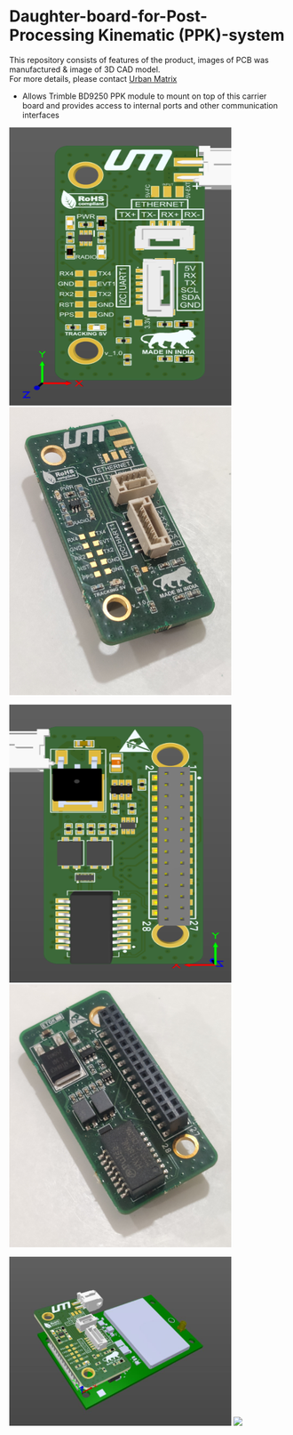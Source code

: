 # Daughter-board-for-Post-Processing Kinematic (PPK)-system

This repository consists of features of the product, images of PCB was manufactured & image of 3D CAD model.
<br />
For more details, please contact [Urban Matrix](https://www.urbanmatrix.co.in/)

* Allows Trimble BD9250 PPK module to mount on top of this carrier board and provides access to internal ports and other communication interfaces 

<p float="left">
  <img src="https://github.com/yaswanth-iit/Daughter-board-for-PPK-system/blob/main/images/ppk_top.PNG" width="400" height="500"/>
  <img src="https://github.com/yaswanth-iit/Daughter-board-for-PPK-system/blob/main/images/ppk_top_ori.jpg" width="400" /> 
</p>

<p float="left">
  <img src="https://github.com/yaswanth-iit/Daughter-board-for-PPK-system/blob/main/images/ppk_bottom.PNG" width="400" height="500"/>
  <img src="https://github.com/yaswanth-iit/Daughter-board-for-PPK-system/blob/main/images/ppk_bot_ori.jpg" width="400" /> 
</p>

<p float="left">
  <img src="https://github.com/yaswanth-iit/Daughter-board-for-PPK-system/blob/main/images/ppk_corss_3d.JPG" width="400" />
  <img src="https://github.com/yaswanth-iit/Daughter-board-for-PPK-system/blob/main/images/ppk_cross.jpg" width="400" /> 
</p>

